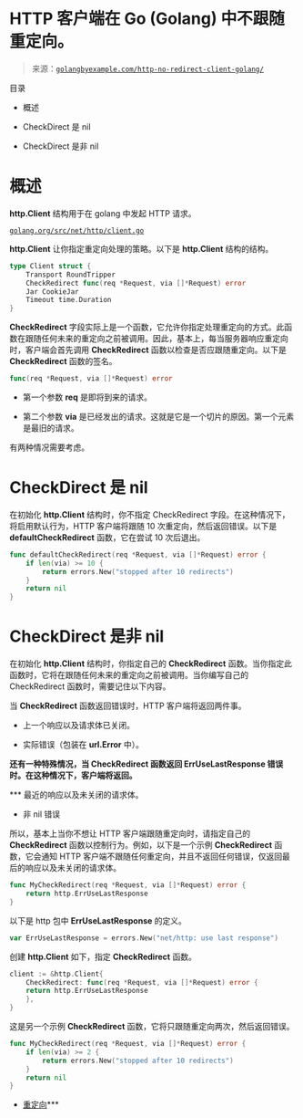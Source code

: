 <!--yml

分类：未分类

日期：2024-10-13 06:34:11

-->

# HTTP 客户端在 Go (Golang) 中不跟随重定向。

> 来源：[`golangbyexample.com/http-no-redirect-client-golang/`](https://golangbyexample.com/http-no-redirect-client-golang/)

目录

+   概述

+   CheckDirect 是 nil

+   CheckDirect 是非 nil

# **概述**

**http.Client** 结构用于在 golang 中发起 HTTP 请求。

[`golang.org/src/net/http/client.go`](https://golang.org/src/net/http/client.go)

**http.Client** 让你指定重定向处理的策略。以下是 **http.Client** 结构的结构。

```go
type Client struct {
	Transport RoundTripper
	CheckRedirect func(req *Request, via []*Request) error
	Jar CookieJar
	Timeout time.Duration
}
```

**CheckRedirect** 字段实际上是一个函数，它允许你指定处理重定向的方式。此函数在跟随任何未来的重定向之前被调用。因此，基本上，每当服务器响应重定向时，客户端会首先调用 **CheckRedirect** 函数以检查是否应跟随重定向。以下是 **CheckRedirect** 函数的签名。

```go
func(req *Request, via []*Request) error
```

+   第一个参数 **req** 是即将到来的请求。

+   第二个参数 **via** 是已经发出的请求。这就是它是一个切片的原因。第一个元素是最旧的请求。

有两种情况需要考虑。

# **CheckDirect 是 nil**

在初始化 **http.Client** 结构时，你不指定 CheckRedirect 字段。在这种情况下，将启用默认行为，HTTP 客户端将跟随 10 次重定向，然后返回错误。以下是 **defaultCheckRedirect** 函数，它在尝试 10 次后退出。

```go
func defaultCheckRedirect(req *Request, via []*Request) error {
	if len(via) >= 10 {
		return errors.New("stopped after 10 redirects")
	}
	return nil
}
```

# **CheckDirect 是非 nil**

在初始化 **http.Client** 结构时，你指定自己的 **CheckRedirect** 函数。当你指定此函数时，它将在跟随任何未来的重定向之前被调用。当你编写自己的 CheckRedirect 函数时，需要记住以下内容。

当 **CheckRedirect** 函数返回错误时，HTTP 客户端将返回两件事。

+   上一个响应以及请求体已关闭。

+   实际错误（包装在 **url.Error** 中）。

**还有一种特殊情况，当 **CheckRedirect** 函数返回 **ErrUseLastResponse** 错误时。在这种情况下，客户端将返回。**

***   最近的响应以及未关闭的请求体。

+   非 nil 错误

所以，基本上当你不想让 HTTP 客户端跟随重定向时，请指定自己的 **CheckRedirect** 函数以控制行为。例如，以下是一个示例 **CheckRedirect** 函数，它会通知 HTTP 客户端不跟随任何重定向，并且不返回任何错误，仅返回最后的响应以及未关闭的请求体。

```go
func MyCheckRedirect(req *Request, via []*Request) error {
	return http.ErrUseLastResponse
}
```

以下是 http 包中 **ErrUseLastResponse** 的定义。

```go
var ErrUseLastResponse = errors.New("net/http: use last response")
```

创建 **http.Client** 如下，指定 **CheckRedirect** 函数。

```go
client := &http.Client{
    CheckRedirect: func(req *Request, via []*Request) error {
	return http.ErrUseLastResponse
    },
}
```

这是另一个示例 **CheckRedirect** 函数，它将只跟随重定向两次，然后返回错误。

```go
func MyCheckRedirect(req *Request, via []*Request) error {
	if len(via) >= 2 {
		return errors.New("stopped after 10 redirects")
	}
	return nil
}
```

+   [重定向](https://golangbyexample.com/tag/redirect/)***
